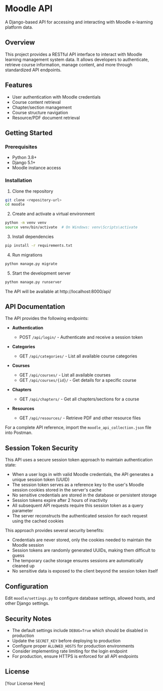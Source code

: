 # Moodle API

A Django-based API for accessing and interacting with Moodle e-learning platform data.

## Overview

This project provides a RESTful API interface to interact with Moodle learning management system data. It allows developers to authenticate, retrieve course information, manage content, and more through standardized API endpoints.

## Features

- User authentication with Moodle credentials
- Course content retrieval
- Chapter/section management
- Course structure navigation
- Resource/PDF document retrieval

## Getting Started

### Prerequisites

- Python 3.8+
- Django 5.1+
- Moodle instance access

### Installation

1. Clone the repository
```bash
git clone <repository-url>
cd moodle
```

2. Create and activate a virtual environment
```bash
python -m venv venv
source venv/bin/activate  # On Windows: venv\Scripts\activate
```

3. Install dependencies
```bash
pip install -r requirements.txt
```

4. Run migrations
```bash
python manage.py migrate
```

5. Start the development server
```bash
python manage.py runserver
```

The API will be available at http://localhost:8000/api/

## API Documentation

The API provides the following endpoints:

- **Authentication**
  - POST `/api/login/` - Authenticate and receive a session token

- **Categories**
  - GET `/api/categories/` - List all available course categories

- **Courses**
  - GET `/api/courses/` - List all available courses
  - GET `/api/courses/{id}/` - Get details for a specific course

- **Chapters**
  - GET `/api/chapters/` - Get all chapters/sections for a course

- **Resources**
  - GET `/api/resources/` - Retrieve PDF and other resource files

For a complete API reference, import the `moodle_api_collection.json` file into Postman.

## Session Token Security

This API uses a secure session token approach to maintain authentication state:

- When a user logs in with valid Moodle credentials, the API generates a unique session token (UUID)
- The session token serves as a reference key to the user's Moodle session cookies stored in the server's cache
- No sensitive credentials are stored in the database or persistent storage
- Session tokens expire after 2 hours of inactivity
- All subsequent API requests require this session token as a query parameter
- The server reconstructs the authenticated session for each request using the cached cookies

This approach provides several security benefits:
- Credentials are never stored, only the cookies needed to maintain the Moodle session
- Session tokens are randomly generated UUIDs, making them difficult to guess
- The temporary cache storage ensures sessions are automatically cleaned up
- No sensitive data is exposed to the client beyond the session token itself

## Configuration

Edit `moodle/settings.py` to configure database settings, allowed hosts, and other Django settings.

## Security Notes

- The default settings include `DEBUG=True` which should be disabled in production
- Update the `SECRET_KEY` before deploying to production
- Configure proper `ALLOWED_HOSTS` for production environments
- Consider implementing rate limiting for the login endpoint
- For production, ensure HTTPS is enforced for all API endpoints

## License

[Your License Here]
